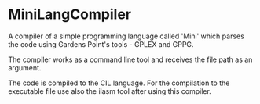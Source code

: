 # MiniLangCompiler
A compiler of a simple programming language called 'Mini' which parses the code using Gardens Point's tools - GPLEX and GPPG.

The compiler works as a command line tool and receives the file path as an argument.

The code is compiled to the CIL language. For the compilation to the executable file use also the ilasm tool after using this compiler.